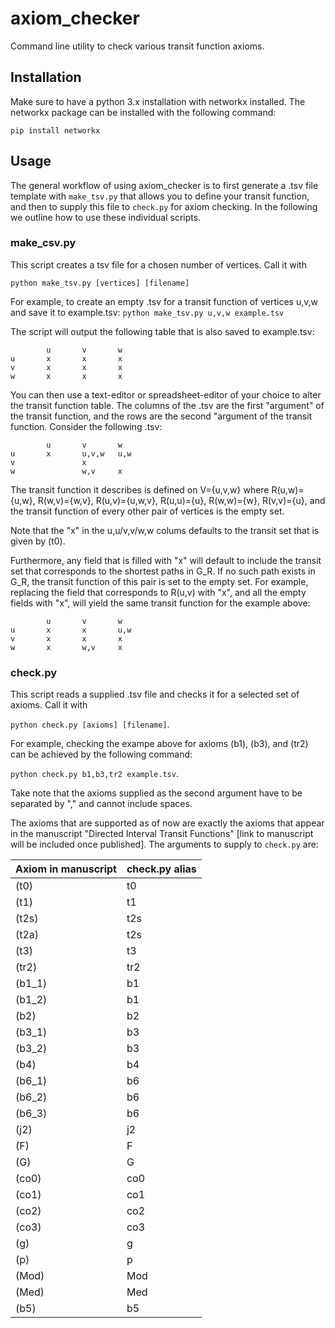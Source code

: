 # axiom_checker
Command line utility to check various transit function axioms.

## Installation

Make sure to have a python 3.x installation with networkx installed. The networkx package can be installed with the following command:

```pip install networkx```

## Usage

The general workflow of using axiom_checker is to first generate a .tsv file template with ```make_tsv.py``` that allows you to define your transit function,
and then to supply this file to ```check.py``` for axiom checking. In the following we outline how to use these individual scripts.

### make_csv.py

This script creates a tsv file for a chosen number of vertices. Call it with

```python make_tsv.py [vertices] [filename]```

For example, to create an empty .tsv for a transit function of vertices u,v,w and save it to example.tsv:
```python make_tsv.py u,v,w example.tsv```

The script will output the following table that is also saved to example.tsv:
```
        u       v       w
u       x       x       x
v       x       x       x
w       x       x       x
```

You can then use a text-editor or spreadsheet-editor of your choice to alter the transit function table.
The columns of the .tsv are the first "argument" of the transit function, and the rows are the second
"argument of the transit function. Consider the following .tsv:


```
        u       v       w
u       x       u,v,w   u,w
v               x       
w               w,v     x
```
The transit function it describes is defined on V={u,v,w} where R(u,w)={u,w}, R(w,v)={w,v}, R(u,v)={u,w,v},
R(u,u)={u}, R(w,w)={w}, R(v,v)={u}, and the transit function of every other pair of vertices is the empty set.

Note that the "x" in the u,u/v,v/w,w colums defaults to the transit set that is given by (t0).

Furthermore, any field that is filled with "x" will default to include the transit set that corresponds to the shortest paths in G_R.
If no such path exists in G_R, the transit function of this pair is set to the empty set. For example, replacing the field that corresponds to
R(u,v) with "x", and all the empty fields with "x", will yield the same transit function for the example above:


```
        u       v       w
u       x       x       u,w
v       x       x       x
w       x       w,v     x
```


### check.py

This script reads a supplied .tsv file and checks it for a selected set of axioms. 
Call it with 

```python check.py [axioms] [filename]```.

For example, checking the exampe above for axioms (b1), (b3), and (tr2) can be achieved by the following command:

```python check.py b1,b3,tr2 example.tsv```.

Take note that the axioms supplied as the second argument have to be separated by "," and cannot include spaces.

The axioms that are supported as of now are exactly the axioms that appear in the manuscript "Directed Interval Transit Functions" [link to manuscript will be included once published].
The arguments to supply to ```check.py``` are:


| Axiom in manuscript    | check.py alias |
| -------- | ------- |
| (t0)  | t0    |
| (t1) | t1    |
| (t2s)    | t2s    |
| (t2a)    | t2s    |
| (t3)    | t3   |
| (tr2)    | tr2    |
| (b1_1)    | b1    |
| (b1_2)    | b1    |
| (b2)    | b2   |
| (b3_1)    | b3    |
| (b3_2)    | b3    |
| (b4)    | b4    |
| (b6_1)    | b6    |
| (b6_2)    | b6    |
| (b6_3)    | b6    |
| (j2)    | j2   |
| (F)    | F    |
| (G)    | G    |
| (co0)    | co0    |
| (co1)    | co1    |
| (co2)    | co2    |
| (co3)    | co3    |
| (g)    | g    |
| (p)    | p    |
| (Mod)    | Mod    |
| (Med)    | Med    |
| (b5)    | b5    |






